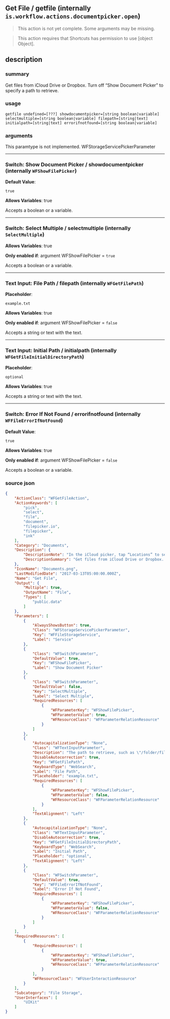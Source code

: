 
## Get File / getfile (internally `is.workflow.actions.documentpicker.open`)

> This action is not yet complete. Some arguments may be missing.


> This action requires that Shortcuts has permission to use [object Object].


## description
### summary
Get files from iCloud Drive or Dropbox. Turn off “Show Document Picker” to specify a path to retrieve.


### usage
`getfile undefined=[???] showdocumentpicker=[string boolean|variable] selectmultiple=[string boolean|variable] filepath=[string|text] initialpath=[string|text] errorifnotfound=[string boolean|variable]`

### arguments
This paramtype is not implemented. WFStorageServicePickerParameter

---

### Switch: Show Document Picker / showdocumentpicker (internally `WFShowFilePicker`)
**Default Value**:
```
true
```
**Allows Variables**: true



Accepts a boolean
or a variable.

---

### Switch: Select Multiple / selectmultiple (internally `SelectMultiple`)
**Allows Variables**: true

**Only enabled if**: argument WFShowFilePicker = `true`

Accepts a boolean
or a variable.

---

### Text Input: File Path / filepath (internally `WFGetFilePath`)
**Placeholder**:
```
example.txt
```
**Allows Variables**: true

**Only enabled if**: argument WFShowFilePicker = `false`

Accepts a string 
or text
with the text.

---

### Text Input: Initial Path / initialpath (internally `WFGetFileInitialDirectoryPath`)
**Placeholder**:
```
optional
```
**Allows Variables**: true



Accepts a string 
or text
with the text.

---

### Switch: Error If Not Found / errorifnotfound (internally `WFFileErrorIfNotFound`)
**Default Value**:
```
true
```
**Allows Variables**: true

**Only enabled if**: argument WFShowFilePicker = `false`

Accepts a boolean
or a variable.

### source json

```json
{
	"ActionClass": "WFGetFileAction",
	"ActionKeywords": [
		"pick",
		"select",
		"file",
		"document",
		"filepicker.io",
		"filepicker",
		"ink"
	],
	"Category": "Documents",
	"Description": {
		"DescriptionNote": "In the iCloud picker, tap “Locations” to see document pickers from other apps.",
		"DescriptionSummary": "Get files from iCloud Drive or Dropbox. Turn off “Show Document Picker” to specify a path to retrieve."
	},
	"IconName": "Documents.png",
	"LastModifiedDate": "2017-03-13T05:00:00.000Z",
	"Name": "Get File",
	"Output": {
		"Multiple": true,
		"OutputName": "File",
		"Types": [
			"public.data"
		]
	},
	"Parameters": [
		{
			"AlwaysShowsButton": true,
			"Class": "WFStorageServicePickerParameter",
			"Key": "WFFileStorageService",
			"Label": "Service"
		},
		{
			"Class": "WFSwitchParameter",
			"DefaultValue": true,
			"Key": "WFShowFilePicker",
			"Label": "Show Document Picker"
		},
		{
			"Class": "WFSwitchParameter",
			"DefaultValue": false,
			"Key": "SelectMultiple",
			"Label": "Select Multiple",
			"RequiredResources": [
				{
					"WFParameterKey": "WFShowFilePicker",
					"WFParameterValue": true,
					"WFResourceClass": "WFParameterRelationResource"
				}
			]
		},
		{
			"AutocapitalizationType": "None",
			"Class": "WFTextInputParameter",
			"Description": "The path to retrieve, such as \"/folder/file.txt\"",
			"DisableAutocorrection": true,
			"Key": "WFGetFilePath",
			"KeyboardType": "WebSearch",
			"Label": "File Path",
			"Placeholder": "example.txt",
			"RequiredResources": [
				{
					"WFParameterKey": "WFShowFilePicker",
					"WFParameterValue": false,
					"WFResourceClass": "WFParameterRelationResource"
				}
			],
			"TextAlignment": "Left"
		},
		{
			"AutocapitalizationType": "None",
			"Class": "WFTextInputParameter",
			"DisableAutocorrection": true,
			"Key": "WFGetFileInitialDirectoryPath",
			"KeyboardType": "WebSearch",
			"Label": "Initial Path",
			"Placeholder": "optional",
			"TextAlignment": "Left"
		},
		{
			"Class": "WFSwitchParameter",
			"DefaultValue": true,
			"Key": "WFFileErrorIfNotFound",
			"Label": "Error If Not Found",
			"RequiredResources": [
				{
					"WFParameterKey": "WFShowFilePicker",
					"WFParameterValue": false,
					"WFResourceClass": "WFParameterRelationResource"
				}
			]
		}
	],
	"RequiredResources": [
		{
			"RequiredResources": [
				{
					"WFParameterKey": "WFShowFilePicker",
					"WFParameterValue": true,
					"WFResourceClass": "WFParameterRelationResource"
				}
			],
			"WFResourceClass": "WFUserInteractionResource"
		}
	],
	"Subcategory": "File Storage",
	"UserInterfaces": [
		"UIKit"
	]
}
```
